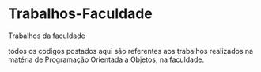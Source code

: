 # Trabalhos-Faculdade
 Trabalhos da faculdade

 todos os codigos postados aqui são referentes aos trabalhos realizados na matéria de Programação Orientada a Objetos, na faculdade.

